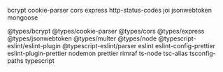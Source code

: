 

bcrypt cookie-parser cors express http-status-codes joi jsonwebtoken mongoose




@types/bcrypt @types/cookie-parser @types/cors @types/express @types/jsonwebtoken @types/multer @types/node @typescript-eslint/eslint-plugin @typescript-eslint/parser eslint eslint-config-prettier eslint-plugin-prettier nodemon prettier rimraf ts-node tsc-alias tsconfig-paths typescript 